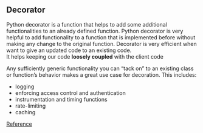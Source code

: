 ## Decorator ##

Python decorator is a function that helps to add some additional functionalities to an already defined function. Python decorator is very helpful to add functionality to a function that is implemented before without making any change to the original function. Decorator is very efficient when want to give an updated code to an existing code.   
It helps keeping our code **loosely coupled** with the client code

Any sufficiently generic functionality you can “tack on” to an existing class or function’s behavior makes a great use case for decoration. This includes:
* logging
* enforcing access control and authentication
* instrumentation and timing functions
* rate-limiting
* caching

[Reference](https://www.journaldev.com/14893/python-property-decorator)
